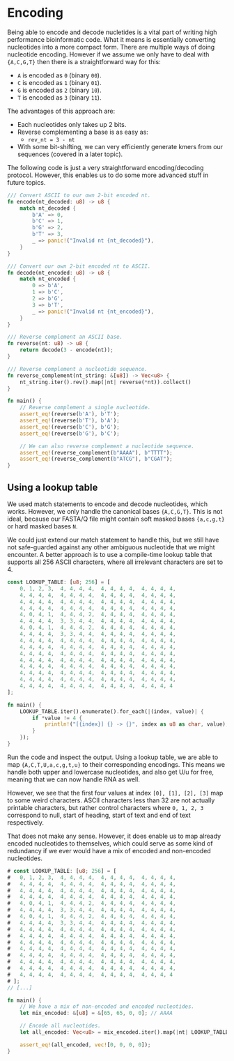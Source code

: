 # Encoding
Being able to encode and decode nucletides is a vital part of writing high performance bioinformatic code. What it means is essentially converting nucleotides into a more compact form. There are multiple ways of doing nucleotide encoding. However if we assume we only have to deal with `{A,C,G,T}` then there is a straightforward way for this:
- `A` is encoded as `0` (binary `00`).
- `C` is encoded as `1` (binary `01`).
- `G` is encoded as `2` (binary `10`).
- `T` is encoded as `3` (binary `11`).

The advantages of this approach are:
- Each nucleotides only takes up 2 bits.
- Reverse complementing a base is as easy as:
    - `rev_nt = 3 - nt`
- With some bit-shifting, we can very efficiently generate kmers from our sequences (covered in a later topic).


The following code is just a very straightforward encoding/decoding protocol. However, this enables us to do some more advanced stuff in future topics.
```rust
/// Convert ASCII to our own 2-bit encoded nt.
fn encode(nt_decoded: u8) -> u8 {
    match nt_decoded {
        b'A' => 0,
        b'C' => 1,
        b'G' => 2,
        b'T' => 3,
        _ => panic!("Invalid nt {nt_decoded}"),
    }
}

/// Convert our own 2-bit encoded nt to ASCII.
fn decode(nt_encoded: u8) -> u8 {
    match nt_encoded {
        0 => b'A',
        1 => b'C',
        2 => b'G',
        3 => b'T',
        _ => panic!("Invalid nt {nt_encoded}"),
    }
}

/// Reverse complement an ASCII base.
fn reverse(nt: u8) -> u8 {
    return decode(3 - encode(nt));
}

/// Reverse complement a nucleotide sequence.
fn reverse_complement(nt_string: &[u8]) -> Vec<u8> {
    nt_string.iter().rev().map(|nt| reverse(*nt)).collect()
}

fn main() {
    // Reverse complement a single nucleotide.
    assert_eq!(reverse(b'A'), b'T');
    assert_eq!(reverse(b'T'), b'A');
    assert_eq!(reverse(b'C'), b'G');
    assert_eq!(reverse(b'G'), b'C');

    // We can also reverse complement a nucleotide sequence.
    assert_eq!(reverse_complement(b"AAAA"), b"TTTT");
    assert_eq!(reverse_complement(b"ATCG"), b"CGAT");
}

```

##  Using a lookup table
We used match statements to encode and decode nucleotides, which works. However, we only handle the canonical bases `{A,C,G,T}`. This is not ideal, because our FASTA/Q file might contain soft masked bases `{a,c,g,t}` or hard masked bases `N`.

We could just extend our match statement to handle this, but we still have not safe-guarded against any other ambiguous nucleotide that we might encounter. A better approach is to use a compile-time lookup table that supports all 256 ASCII characters, where all irrelevant characters are set to 4.


```rust
const LOOKUP_TABLE: [u8; 256] = [
	0, 1, 2, 3,  4, 4, 4, 4,  4, 4, 4, 4,  4, 4, 4, 4,
	4, 4, 4, 4,  4, 4, 4, 4,  4, 4, 4, 4,  4, 4, 4, 4,
	4, 4, 4, 4,  4, 4, 4, 4,  4, 4, 4, 4,  4, 4, 4, 4,
	4, 4, 4, 4,  4, 4, 4, 4,  4, 4, 4, 4,  4, 4, 4, 4,
	4, 0, 4, 1,  4, 4, 4, 2,  4, 4, 4, 4,  4, 4, 4, 4,
	4, 4, 4, 4,  3, 3, 4, 4,  4, 4, 4, 4,  4, 4, 4, 4,
	4, 0, 4, 1,  4, 4, 4, 2,  4, 4, 4, 4,  4, 4, 4, 4,
	4, 4, 4, 4,  3, 3, 4, 4,  4, 4, 4, 4,  4, 4, 4, 4,
	4, 4, 4, 4,  4, 4, 4, 4,  4, 4, 4, 4,  4, 4, 4, 4,
	4, 4, 4, 4,  4, 4, 4, 4,  4, 4, 4, 4,  4, 4, 4, 4,
	4, 4, 4, 4,  4, 4, 4, 4,  4, 4, 4, 4,  4, 4, 4, 4,
	4, 4, 4, 4,  4, 4, 4, 4,  4, 4, 4, 4,  4, 4, 4, 4,
	4, 4, 4, 4,  4, 4, 4, 4,  4, 4, 4, 4,  4, 4, 4, 4,
	4, 4, 4, 4,  4, 4, 4, 4,  4, 4, 4, 4,  4, 4, 4, 4,
	4, 4, 4, 4,  4, 4, 4, 4,  4, 4, 4, 4,  4, 4, 4, 4,
	4, 4, 4, 4,  4, 4, 4, 4,  4, 4, 4, 4,  4, 4, 4, 4
];

fn main() {
    LOOKUP_TABLE.iter().enumerate().for_each(|(index, value)| {
        if *value != 4 {
            println!("[{index}] {} -> {}", index as u8 as char, value);
        }
    });
}
```

Run the code and inspect the output. Using a lookup table, we are able to map `{A,C,T,U,a,c,g,t,u}` to their corresponding encodings. This means we handle both upper and lowercase nucleotides, and also get U/u for free, meaning that we can now handle RNA as well.

However, we see that the first four values at index `[0], [1], [2], [3]` map to some weird characters. ASCII characters less than 32 are not actually printable characters, but rather control characters where `0, 1, 2, 3` correspond to null, start of heading, start of text and end of text respectively.

That does not make any sense. However, it does enable us to map already encoded nucleotides to themselves, which could serve as some kind of redundancy if we ever would have a mix of encoded and non-encoded nucleotides.

```rust
# const LOOKUP_TABLE: [u8; 256] = [
# 	0, 1, 2, 3,  4, 4, 4, 4,  4, 4, 4, 4,  4, 4, 4, 4,
# 	4, 4, 4, 4,  4, 4, 4, 4,  4, 4, 4, 4,  4, 4, 4, 4,
# 	4, 4, 4, 4,  4, 4, 4, 4,  4, 4, 4, 4,  4, 4, 4, 4,
# 	4, 4, 4, 4,  4, 4, 4, 4,  4, 4, 4, 4,  4, 4, 4, 4,
# 	4, 0, 4, 1,  4, 4, 4, 2,  4, 4, 4, 4,  4, 4, 4, 4,
# 	4, 4, 4, 4,  3, 3, 4, 4,  4, 4, 4, 4,  4, 4, 4, 4,
# 	4, 0, 4, 1,  4, 4, 4, 2,  4, 4, 4, 4,  4, 4, 4, 4,
# 	4, 4, 4, 4,  3, 3, 4, 4,  4, 4, 4, 4,  4, 4, 4, 4,
# 	4, 4, 4, 4,  4, 4, 4, 4,  4, 4, 4, 4,  4, 4, 4, 4,
# 	4, 4, 4, 4,  4, 4, 4, 4,  4, 4, 4, 4,  4, 4, 4, 4,
# 	4, 4, 4, 4,  4, 4, 4, 4,  4, 4, 4, 4,  4, 4, 4, 4,
# 	4, 4, 4, 4,  4, 4, 4, 4,  4, 4, 4, 4,  4, 4, 4, 4,
# 	4, 4, 4, 4,  4, 4, 4, 4,  4, 4, 4, 4,  4, 4, 4, 4,
# 	4, 4, 4, 4,  4, 4, 4, 4,  4, 4, 4, 4,  4, 4, 4, 4,
# 	4, 4, 4, 4,  4, 4, 4, 4,  4, 4, 4, 4,  4, 4, 4, 4,
# 	4, 4, 4, 4,  4, 4, 4, 4,  4, 4, 4, 4,  4, 4, 4, 4
# ];
// [...]

fn main() {
    // We have a mix of non-encoded and encoded nucleotides.
    let mix_encoded: &[u8] = &[65, 65, 0, 0]; // AAAA

    // Encode all nucleotides.
    let all_encoded: Vec<u8> = mix_encoded.iter().map(|nt| LOOKUP_TABLE[*nt as usize]).collect();

    assert_eq!(all_encoded, vec![0, 0, 0, 0]);
}
```
